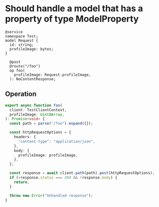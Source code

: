 # Should handle a model that has a property of type ModelProperty

```tsp
@service
namespace Test;
model Request {
  id: string;
  profileImage: bytes;
}

  @post
  @route("/foo")
  op foo(
    profileImage: Request.profileImage,
  ): NoContentResponse;
```

## Operation

```ts src/api/testClientOperations.ts function foo
export async function foo(
  client: TestClientContext,
  profileImage: Uint8Array,
): Promise<void> {
  const path = parse("/foo").expand({});

  const httpRequestOptions = {
    headers: {
      "content-type": "application/json",
    },
    body: {
      profileImage: profileImage,
    },
  };

  const response = await client.path(path).post(httpRequestOptions);
  if (+response.status === 204 && !response.body) {
    return;
  }

  throw new Error("Unhandled response");
}
```
